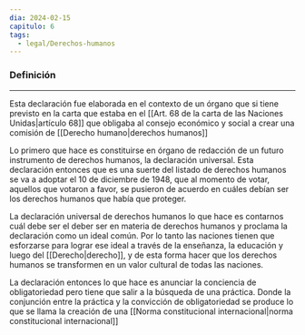 ```yaml
---
dia: 2024-02-15
capitulo: 6
tags:
  - legal/Derechos-humanos
---
```

### Definición
---
Esta declaración fue elaborada en el contexto de un órgano que si tiene previsto en la carta que estaba en el [[Art. 68 de la carta de las Naciones Unidas|artículo 68]] que obligaba al consejo económico y social a crear una comisión de [[Derecho humano|derechos humanos]]

Lo primero que hace es constituirse en órgano de redacción de un futuro instrumento de derechos humanos, la declaración universal. Esta declaración entonces que es una suerte del listado de derechos humanos se va a adoptar el 10 de diciembre de 1948, que al momento de votar, aquellos que votaron a favor, se pusieron de acuerdo en cuáles debían ser los derechos humanos que había que proteger.

La declaración universal de derechos humanos lo que hace es contarnos cuál debe ser el deber ser en materia de derechos humanos y proclama la declaración como un ideal común. Por lo tanto las naciones tienen que esforzarse para lograr ese ideal a través de la enseñanza, la educación y luego del [[Derecho|derecho]], y de esta forma hacer que los derechos humanos se transformen en un valor cultural de todas las naciones.

La declaración entonces lo que hace es anunciar la conciencia de obligatoriedad pero tiene que salir a la búsqueda de una práctica. Donde la conjunción entre la práctica y la convicción de obligatoriedad se produce lo que se llama la creación de una [[Norma constitucional internacional|norma constitucional internacional]] 